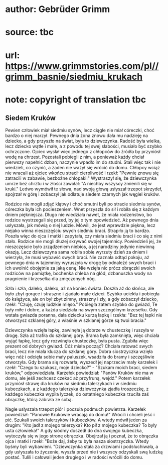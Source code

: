 # author: Gebrüder Grimm
# source: tbc
# url: https://www.grimmstories.com/pl//grimm_basnie/siedmiu_krukach
# note: copyright of translation tbc

## Siedem Kruków 

Pewien człowiek miał siedmiu synów, lecz ciągle nie miał córeczki, choć
bardzo o niej marzył. Pewnego dnia żona znowu dała mu nadzieję na
dziecko, a gdy przyszło na świat, była to dziewczynka. Radość była
wielka, lecz dziecko wątłe i małe, a z powodu tej swej słabości, musiało
być szybko ochrzczone. Ojciec wysłał więc jednego z chłopców do źródła
by przyniósł wodę na chrzest. Pozostali pobiegli z nim, a ponieważ każdy
chciał pierwszy napełnić dzban, naczynie wpadło im do studni. Stali więc
tak i nie wiedzieli, co czynić, a żaden nie ważył się wrócić do domu.
Chłopcy wciąż nie wracali aż ojciec wkońcu stracił cierpliwość i rzekł:
"Pewnie znowu się zatracili w zabawie, bezbożne chłopaki!" Wystraszył
się, że dziewczynka umrze bez chrztu i w złości zawołał: "A niechby
wszyscy zmienili się w kruki." Ledwo wymówił te słowa, nad swoją głową
usłyszał trzepot skrzydeł, spojrzał w górę i zobaczył jak odlatuje
siedem czarnych jak węgiel kruków.

Rodzice nie mogli zdjąć klątwy i choć smutni byli po stracie siedmiu
synów, córeczka była ich pocieszeniem. Wnet przyszła do sił i robiła się
z każdym dniem piękniejsza. Długo nie wiedziała nawet, że miała
rodzeństwo, bo rodzice wystrzegali się przed, by jej o tym opowiedzieć.
Aż pewnego dnia usłyszała, jak mówią o niej ludzie. Mówili, że jest
wprawdzie piękna, lecz niejako winna nieszczęściu swych siedmiu braci.
Strapiło ją to bardzo. Poszła więc do ojca i matki i zapytała, czy miała
siedmiu braci i co się z nimi stało. Rodzice nie mogli dłużej skrywać
swojej tajemnicy. Powiedzieli jej, że nieszczęście było zrządzeniem
niebios, a jej narodziny jedynie niewinną okazją. Lecz dziewczyna sama
robiła sobie wyrzuty dzień za dniem i wierzyła, że musi wybawić swych
braci. Nie zaznała odtąd pokoju, aż pewnego dnia w tajemnicy wyruszyła w
drogę by odnaleźć swych braci i ich uwolnić obojętnie za jaką cenę. Nie
wzięła nic prócz obrączki swoich rodziców na pamiątkę, bochenka chleba
na głód, dzbanuszka wody na pragnienie i krzesełka dla zmęczonych nóg.

Szła i szła, daleko, daleko, aż na koniec świata. Doszła aż do słońca,
ale było zbyt gorące i straszne i zjadało małe dzieci. Szybko uciekła i
pobiegła do księżyca, ale on był zbyt zimny, straszny i zły, a gdy
zobaczył dziecko, rzekł: "Czuję, czuję ludzkie mięso." Pobiegła zatem
szybko do gwiazd, Te były miłe i dobre, a każda siedziała na swym
szczególnym krzesełku. Gdy wstała gwiazda poranna, dała dziecku kurzą
łapkę i rzekła: "Bez tej łapki nie otworzysz szklanej góry, a właśnie w
szklanej górze są twoi bracia."

Dziewczynka wzięła łapkę, zawinęła ją dobrze w chusteczkę i ruszyła w
drogę. Szła aż trafiła do szklanej góry. Brama była zamknięta, więc
chciała wyjąć łapkę, lecz gdy rozwinęła chusteczkę, była pusta. Zgubiła
więc prezent od dobrych gwiazd. Cóż miała począć? Chciała ratować swych
braci, lecz nie miała klucza do szklanej góry. Dobra siostrzyczka wzięła
więc nóż i odcięła sobie mały paluszek, wsadziła do bramy i szczęśliwie
otworzyła. Gdy brama się rozwarła, wyszedł jej naprzeciw mały karzełek i
rzekł: "Czego tu szukasz, moje dziecko?" - "Szukam moich braci,
siedem kruków," odpowiedziała. Karzełek powiedział: "Panów Kruków nie
ma w domu, ale jeśli zechcesz czekać aż przyfruną, wejdź." Potem
karzełek przyniósł strawę dla kruków na siedmiu talerzykach i w siedmiu
kubeczkach, a z każdego talerzyka dziewczynka zjadła troszeczkę, z
każdego kubeczka wypiła łyczek, do ostatniego kubeczka rzuciła zaś
obrączkę, którą zabrała ze sobą.

Nagle usłyszała trzepot piór i poczuła podmuch powietrza. Karzełek
powiedział: "Panowie Krukowie wracają do domu!" Wrócili i chcieli jeść
i pić. Szukali swoich talerzyków i kubeczków. A wtedy mówił jeden za
drugim: "Kto jadł z mojego talerzyka? Kto pił z mojego kubeczka? To
były usta człowieka!" A gdy siódmy doszedł do dna swojego kubeczka,
wytoczyła się w jego stronę obrączka. Obejrzał ją i poznał, że to
obrączka ojca i matki i rzekł: "Boże daj, żeby tu była nasza
siostrzyczka. Wtedy byśmy byli wybawieni. "Dziewczynka stała za
drzwiami i podsłuchiwała, a gdy usłyszała to życzenie, wyszła przed nie
i wszyscy odzyskali swą ludzką postać. Tulili i całowali jeden drugiego
i w radości wrócili do domu.
